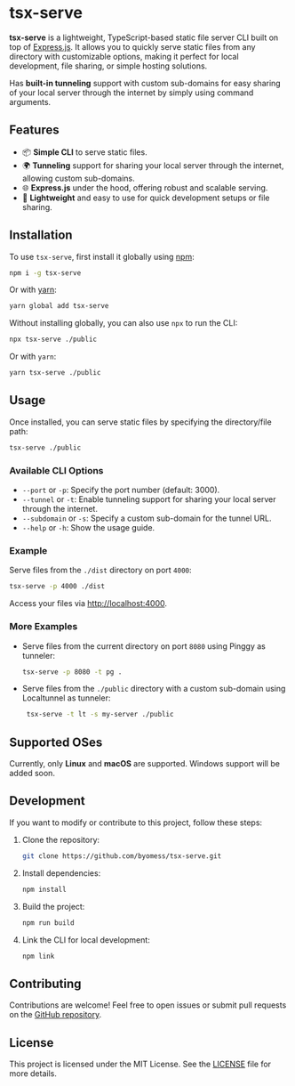 # tsx-serve

**tsx-serve** is a lightweight, TypeScript-based static file server CLI built on top of [Express.js](https://expressjs.com/). It allows you to quickly serve static files from any directory with customizable options, making it perfect for local development, file sharing, or simple hosting solutions.

Has **built-in tunneling** support with custom sub-domains for easy sharing of your local server through the internet by simply using command arguments.

## Features

- 📦 **Simple CLI** to serve static files.
- 🌍 **Tunneling** support for sharing your local server through the internet, allowing custom sub-domains.
- 🌐 **Express.js** under the hood, offering robust and scalable serving.
- 🚀 **Lightweight** and easy to use for quick development setups or file sharing.

## Installation

To use `tsx-serve`, first install it globally using [npm](https://www.npmjs.com/):

```bash
npm i -g tsx-serve
```

Or with [yarn](https://yarnpkg.com/):

```bash
yarn global add tsx-serve
```

Without installing globally, you can also use `npx` to run the CLI:

```bash
npx tsx-serve ./public
```

Or with `yarn`:

```bash
yarn tsx-serve ./public
```

## Usage

Once installed, you can serve static files by specifying the directory/file path:

```bash
tsx-serve ./public
```

### Available CLI Options

- `--port` or `-p`: Specify the port number (default: 3000).
- `--tunnel` or `-t`: Enable tunneling support for sharing your local server through the internet.
- `--subdomain` or `-s`: Specify a custom sub-domain for the tunnel URL.
- `--help` or `-h`: Show the usage guide.

### Example

Serve files from the `./dist` directory on port `4000`:

```bash
tsx-serve -p 4000 ./dist
```

Access your files via [http://localhost:4000](http://localhost:4000).

### More Examples

- Serve files from the current directory on port `8080` using Pinggy as tunneler:
  ```bash
  tsx-serve -p 8080 -t pg .
  ```

- Serve files from the `./public` directory with a custom sub-domain using Localtunnel as tunneler:
  ```bash
   tsx-serve -t lt -s my-server ./public
  ```

## Supported OSes

Currently, only **Linux** and **macOS** are supported. Windows support will be added soon.

## Development

If you want to modify or contribute to this project, follow these steps:

1. Clone the repository:
   ```bash
   git clone https://github.com/byomess/tsx-serve.git
   ```

2. Install dependencies:
   ```bash
   npm install
   ```

3. Build the project:
   ```bash
   npm run build
   ```

4. Link the CLI for local development:
   ```bash
   npm link
   ```

## Contributing

Contributions are welcome! Feel free to open issues or submit pull requests on the [GitHub repository](https://github.com/your-username/tsx-serve).

## License

This project is licensed under the MIT License. See the [LICENSE](LICENSE) file for more details.